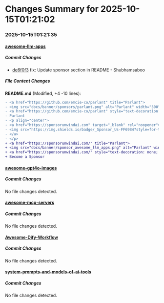 # Changes Summary for 2025-10-15T01:21:02

### 2025-10-15T01:21:35

#### [awesome-llm-apps](https://github.com/Shubhamsaboo/awesome-llm-apps)

##### Commit Changes

- [de6f0f3](https://github.com/Shubhamsaboo/awesome-llm-apps/commit/de6f0f385b9f3d880d3d298fd8747d424ae24cfd) fix: Update sponsor section in README - Shubhamsaboo


##### File Content Changes

**README.md** (Modified, +4 -10 lines):

```diff
- <a href="https://github.com/emcie-co/parlant" title="Parlant">
- <img src="docs/banner/sponsors/parlant.png" alt="Parlant" width="500">
- <a href="https://github.com/emcie-co/parlant" style="text-decoration: none; color: #333; font-weight: bold; font-size: 18px;">
- Parlant
- <p align="center">
- <a href="https://sponsorunwindai.com" target="_blank" rel="noopener">
- <img src="https://img.shields.io/badge/_Sponsor_Us-FF69B4?style=for-the-badge&logo=github-sponsors&logoColor=white" alt="Sponsor Us">
- </a>
- </p>
+ <a href="https://sponsorunwindai.com/" title="Parlant">
+ <img src="docs/banner/sponsor_awesome_llm_apps.png" alt="Parlant" width="500">
+ <a href="https://sponsorunwindai.com/" style="text-decoration: none; color: #333; font-weight: bold; font-size: 18px;">
+ Become a Sponsor
```



#### [awesome-gpt4o-images](https://github.com/jamez-bondos/awesome-gpt4o-images)

##### Commit Changes

No file changes detected.

#### [awesome-mcp-servers](https://github.com/punkpeye/awesome-mcp-servers)

##### Commit Changes

No file changes detected.

#### [Awesome-Dify-Workflow](https://github.com/svcvit/Awesome-Dify-Workflow)

##### Commit Changes

No file changes detected.

#### [system-prompts-and-models-of-ai-tools](https://github.com/x1xhlol/system-prompts-and-models-of-ai-tools)

##### Commit Changes

No file changes detected.
